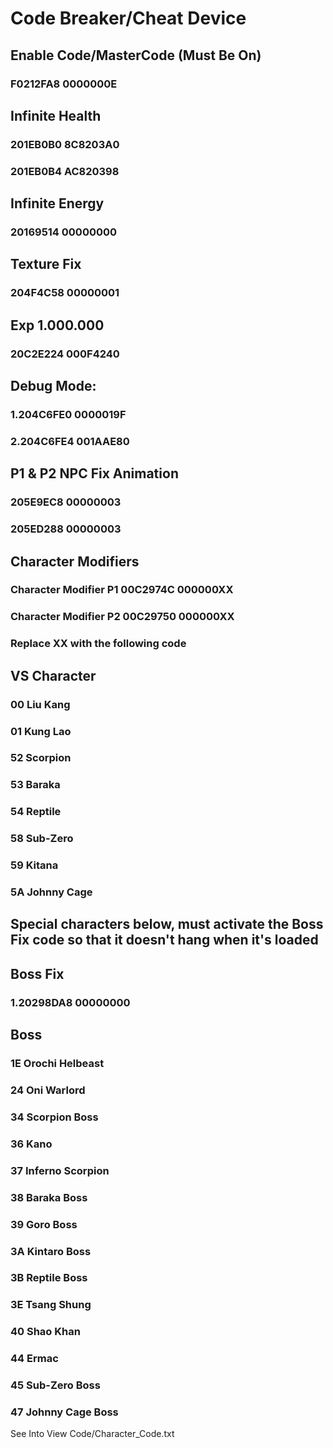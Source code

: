 # Code Breaker/Cheat Device

## Enable Code/MasterCode (Must Be On)
### F0212FA8 0000000E

## Infinite Health
### 201EB0B0 8C8203A0
### 201EB0B4 AC820398

## Infinite Energy
### 20169514 00000000

## Texture Fix
### 204F4C58 00000001

## Exp 1.000.000
### 20C2E224 000F4240

## Debug Mode: 
### 1.204C6FE0 0000019F
### 2.204C6FE4 001AAE80

## P1 & P2 NPC Fix Animation
### 205E9EC8 00000003
### 205ED288 00000003

## Character Modifiers 
### Character Modifier P1 00C2974C 000000XX

### Character Modifier P2 00C29750 000000XX

### Replace XX with the following code

## VS Character
### 00 Liu Kang
### 01 Kung Lao
### 52 Scorpion
### 53 Baraka
### 54 Reptile
### 58 Sub-Zero
### 59 Kitana
### 5A Johnny Cage

## Special characters below, must activate the Boss Fix code so that it doesn't hang when it's loaded
## Boss Fix
### 1.20298DA8 00000000

## Boss
### 1E Orochi Helbeast
### 24 Oni Warlord
### 34 Scorpion Boss
### 36 Kano
### 37 Inferno Scorpion
### 38 Baraka Boss
### 39 Goro Boss
### 3A Kintaro Boss
### 3B Reptile Boss
### 3E Tsang Shung
### 40 Shao Khan
### 44 Ermac
### 45 Sub-Zero Boss
### 47 Johnny Cage Boss
See Into View Code/Character_Code.txt
